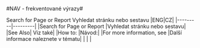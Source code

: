 #NAV - frekventované výrazy#

Search for Page or Report Vyhledat stránku nebo sestavu
|ENG|CZ|
|---------|---------|
|Search for Page or Report |Vyhledat stránku nebo sestavu|
|See Also| Viz také|
|How to: |Návod:|
|For more information, see |Další informace naleznete v tématu|
| | |